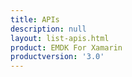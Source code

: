 ```yaml
---
title: APIs
description: null
layout: list-apis.html
product: EMDK For Xamarin
productversion: '3.0'
---
```


















